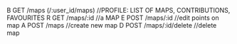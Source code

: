B GET /maps (/:user_id/maps) //PROFILE: LIST OF MAPS, CONTRIBUTIONS, FAVOURITES
R GET /maps/:id               //a MAP
E POST /maps/:id              //edit points on map
A POST /maps                  //create new map
D POST /maps/:id/delete       //delete map
